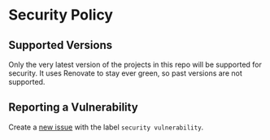 # Security Policy

## Supported Versions

Only the very latest version of the projects in this repo will be supported for security. It uses Renovate to stay ever green, so past versions are not supported.

## Reporting a Vulnerability

Create a [new issue](https://github.com/nx-squeezer/squeezer/issues/new) with the label `security vulnerability`.
